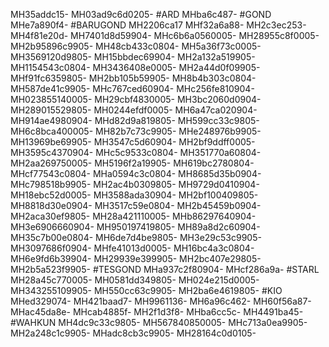 MH35addc15-
MH03ad9c6d0205-
#ARD
MHba6c487-
#GOND
MHe7a890f4-
#BARUGOND
MH2206ca17
MHf32a6a88-
MH2c3ec253-
MH4f81e20d-
MH7401d8d59904-
MHc6b6a0560005-
MH28955c8f0005-
MH2b95896c9905-
MH48cb433c0804-
MH5a36f73c0005-
MH3569120d9805-
MH15bbdec69904-
MH2a132a519905-
MH1154543c0804-
MH3436408e0005-
MH2a44d0f09905-
MHf91fc6359805-
MH2bb105b59905-
MH8b4b303c0804-
MH587de41c9905-
MHc767ced60904-
MHc256fe810904-
MH023855140005-
MH29cbf4830005-
MH3bc2060d0904-
MH289015529805-
MH0244efdf0005-
MH6a47ca020904-
MH914ae4980904-
MHd82d9a819805-
MH599cc33c9805-
MH6c8bca400005-
MH82b7c73c9905-
MHe248976b9905-
MH13969be69905-
MH3547c5d60904-
MH2bf9ddff0005-
MH3595c4370904-
MHc5c9533c0804-
MH351770a60804-
MH2aa269750005-
MH5196f2a19905-
MH619bc2780804-
MHcf77543c0804-
MHa0594c3c0804-
MH8685d35b0904-
MHc798518b9905-
MH2ac4b0309805-
MH9729d0410904-
MH18ebc52d0005-
MH3588ada30904-
MH2bf100409805-
MH8818d30e0904-
MH3517c59e0804-
MH2b45459b0904-
MH2aca30ef9805-
MH28a421110005-
MHb86297640904-
MH3e6906660904-
MH950197419805-
MH89a8d2c60904-
MH35c7b00e0804-
MH6de7d4be9805-
MH3e29c53c9905-
MH3097686f0904-
MHfe41013d0005-
MH16bc4a3c0804-
MH6e9fd6b39904-
MH29939e399905-
MH2bc407e29805-
MH2b5a523f9905-
#TESGOND
MHa937c2f80904-
MHcf286a9a-
#STARL
MH28a45c770005-
MH0581dd349805-
MH024e215d0005-
MH343255109905-
MH550cc63c9905-
MH2ba6e4619805-
#KIO
MHed329074-
MH421baad7-
MH9961136-
MH6a96c462-
MH60f56a87-
MHac45da8e-
MHcab4885f-
MH2f1d3f8-
MHba6cc5c-
MH4491ba45-
#WAHKUN
MH4dc9c33c9805-
MH567840850005-
MHc713a0ea9905-
MH2a248c1c9905-
MHadc8cb3c9905-
MH28164c0d0105-